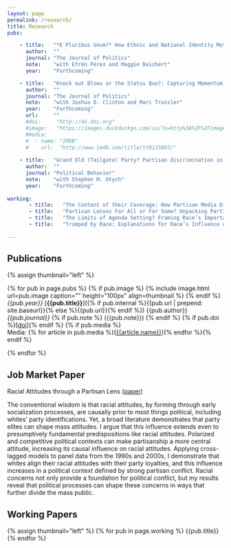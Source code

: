 ```yaml
---
layout: page
permalink: /research/
title: Research
pubs:

    - title:   "*E Pluribus Unum?* How Ethnic and National Identity Motivate Individual Reactions to a Political Ideal"
      author:  ""
      journal: "The Journal of Politics"
      note:    "with Efrén Pérez and Maggie Deichert"
      year:    "Forthcoming"

    - title:   "Knock out Blows or the Status Quo?: Capturing Momentum in the 2016 Primaries"
      author:  ""
      journal: "The Journal of Politics"
      note:    "with Joshua D. Clinton and Marc Trussler"
      year:    "Forthcoming"
      url:     ""
      #doi:     "http://dx.doi.org"
      #image:   "https://images.duckduckgo.com/iu/?u=http%3A%2F%2Fimages.moviepostershop.com%2Fthe-matrix-movie-poster-1999-1020518087.jpg&f=1"
      #media:
      #  - name: "IMDB"
      #    url:  "http://www.imdb.com/title/tt0133093/"
      
    - title:   "Grand Old (Tailgate) Party? Partisan discrimination in apolitical settings"
      author:  ""
      journal: "Political Behavior"
      note:    "with Stephen M. Utych"
      year:    "Forthcoming"
      
working:
       - title:   "The Content of their Coverage: How Partisan Media Discuss Race"
       - title:   "Partisan Lenses For All or For Some? Unpacking Partisanship’s Causal Influence on Racial Attitudes"
       - title:   "The Limits of Agenda Setting? Framing Race’s Importance"
       - title:   "Trumped by Race: Explanations for Race’s Influence on Whites’ Votes in 2016"
      
---
```

## Publications
{% assign thumbnail="left" %}

{% for pub in page.pubs %}
{% if pub.image %}
{% include image.html url=pub.image caption="" height="100px" align=thumbnail %}
{% endif %}
*{{pub.year}}* [**{{pub.title}}**]({% if pub.internal %}{{pub.url | prepend: site.baseurl}}{% else %}{{pub.url}}{% endif %}) {{pub.author}} *{{pub.journal}}* 
{% if pub.note %} ({{pub.note}})
{% endif %} {% if pub.doi %}[[doi]({{pub.doi}})]{% endif %}
{% if pub.media %}<br />Media: {% for article in pub.media %}[[{{article.name}}]({{article.url}})]{% endfor %}{% endif %}

{% endfor %}

## Job Market Paper
Racial Attitudes through a Partisan Lens ([paper](https://drive.google.com/open?id=1bbsTB1c2Ti6l01Rm62VOhENOjbfOvAhZ))

The conventional wisdom is that racial attitudes, by forming through early socialization processes, are causally prior to most things political, including whites’ party identifications. Yet, a broad literature demonstrates that party elites can shape mass attitudes. I argue that this influence extends even to presumptively fundamental predispositions like racial attitudes. Polarized and competitive political contexts can make partisanship a more central attitude, increasing its causal influence on racial attitudes. Applying cross-lagged models to panel data from the 1990s and 2000s, I demonstrate that whites align their racial attitudes with their party loyalties, and this influence increases in a political context defined by strong partisan conflict. Racial concerns not only provide a foundation for political conflict, but my results reveal that political processes can shape these concerns in ways that further divide the mass public.

## Working Papers
{% assign thumbnail="left" %}
{% for pub in page.working %}
{{pub.title}}
{% endfor %}

